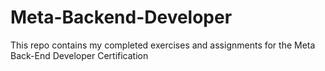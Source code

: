 # Meta-Backend-Developer
This repo contains my completed exercises and assignments for the Meta Back-End Developer Certification
